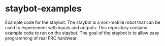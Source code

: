# staybot-examples
Example code for the staybot.
The staybot is a non-mobile robot that can be used to experiement with inputs and outputs.
This repository contains example code to run on the staybot.
The goal of the staybot is to allow easy programming of real FRC hardwear.
